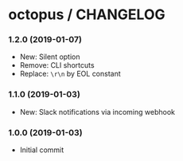 # octopus / CHANGELOG


### 1.2.0 (2019-01-07)

* New: Silent option
* Remove: CLI shortcuts
* Replace: `\r\n` by EOL constant


### 1.1.0 (2019-01-03)

* New: Slack notifications via incoming webhook


### 1.0.0 (2019-01-03)

* Initial commit
